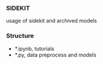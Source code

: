 ### SIDEKIT
usage of sidekit and archived models

### Structure
- *.ipynb, tutorials
- *.py, data preprocess and models 